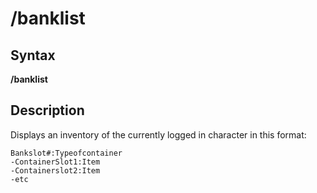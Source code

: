 # /banklist

## Syntax

**/banklist**

## Description

Displays an inventory of the currently logged in character in this format:

```text
Bankslot#:Typeofcontainer
-ContainerSlot1:Item
-Containerslot2:Item
-etc
```

